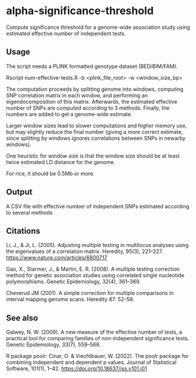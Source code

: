 # alpha-significance-threshold
Compute significance threshold for a genome-wide association study using estimated effective number of independent tests.

## Usage

The script needs a PLINK formatted genotype dataset (BED/BIM/FAM). 

Rscript num-effective-tests.R -b <plink_file_root> -w <window_size_bp>

The computation proceeds by splitting genome into windows, computing SNP correlation matrix in each window, and performing an eigendocomposition of this matrix. Afterwards, the estimated effective number of SNPs are computed according to 3 methods. Finally, the numbers are added to get a genome-wide estimate.

Larger window sizes lead to slower computations and higher memory use, but may slightly reduce the final number (giving a more correct estimate, since splitting by windows ignores correlations between SNPs in newarby windows).

One heuristic for window size is that the window size should be at least twice estimated LD distance for the genome.

For rice, it should be 0.5Mb or more.

## Output

A CSV file with effective number of independent SNPs estimated according to several methods


## Citations


Li, J., & Ji, L. (2005). Adjusting multiple testing in multilocus analyses using the eigenvalues of a correlation matrix. Heredity, 95(3), 221–227.
https://www.nature.com/articles/6800717


Gao, X., Starmer, J., & Martin, E. R. (2008). A multiple testing correction method for genetic association studies using correlated single nucleotide polymorphisms. Genetic Epidemiology, 32(4), 361–369.

Cheverud JM (2001). A simple correction for multiple comparisons in interval mapping genome scans. Heredity 87: 52–58.

## See also

Galwey, N. W. (2009). A new measure of the effective number of tests, a practical tool for comparing families of non-independent significance tests. Genetic Epidemiology, 33(7), 559–568.

R package poolr:
Cinar, O. & Viechtbauer, W. (2022). The poolr package for combining independent and dependent p values. Journal of Statistical Software, 101(1), 1–42. ⁠https://doi.org/10.18637/jss.v101.i01⁠






